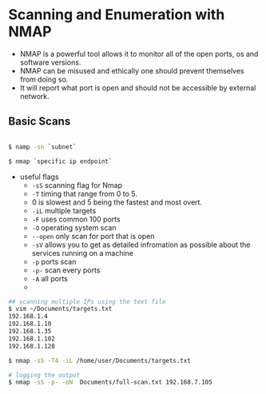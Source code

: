 # Scanning and Enumeration with NMAP

- NMAP is a powerful tool allows it to monitor all of the open ports, os and software versions.
- NMAP can be misused and ethically one should prevent themselves from doing so.
- It will report what port is open and should not be accessible by external network.
## Basic Scans

```sh

$ namp -sn `subnet`

$ nmap `specific ip endpoint`

```
- useful flags
    - `-sS` scanning flag for Nmap
    - `-T` timing that range from 0 to 5.
    - 0 is slowest and 5 being the fastest and most overt.
    - `-iL` multiple targets 
    - `-F` uses common 100 ports
    - `-O` operating system scan
    - `--open` only scan for port that is open
    - `-sV` allows you to get as detailed infromation as possible about the services running on a machine
    - `-p` ports scan
    - `-p-` scan every ports
    - `-A` all ports
    - 


```sh
## scanning multiple IPs using the text file
$ vim ~/Documents/targets.txt
192.168.1.4
192.168.1.10
192.168.1.35
192.168.1.102
192.168.1.128

$ nmap -sS -T4 -iL /home/user/Documents/targets.txt

# logging the output
$ nmap -sS -p- -oN  Documents/full-scan.txt 192.168.7.105

```
